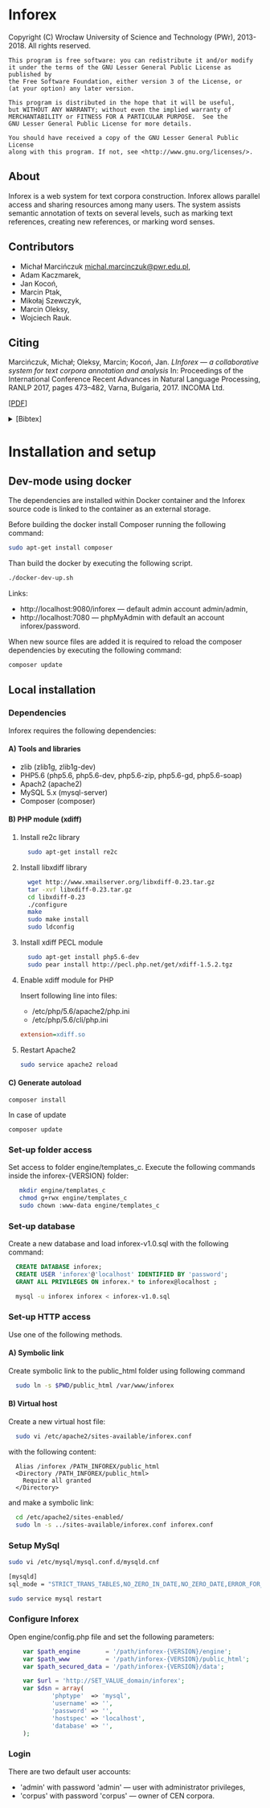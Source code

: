 Inforex
=======

Copyright (C) Wrocław University of Science and Technology (PWr), 2013-2018. 
All rights reserved.

    This program is free software: you can redistribute it and/or modify
    it under the terms of the GNU Lesser General Public License as published by
    the Free Software Foundation, either version 3 of the License, or
    (at your option) any later version.
    
    This program is distributed in the hope that it will be useful,
    but WITHOUT ANY WARRANTY; without even the implied warranty of
    MERCHANTABILITY or FITNESS FOR A PARTICULAR PURPOSE.  See the
    GNU Lesser General Public License for more details.
    
    You should have received a copy of the GNU Lesser General Public License
    along with this program. If not, see <http://www.gnu.org/licenses/>.

About
-----

Inforex is a web system for text corpora construction. 
Inforex allows parallel access and sharing resources among many users. 
The system assists semantic annotation of texts on several levels, 
such as marking text references, creating new references, or marking word senses.

Contributors
------------
* Michał Marcińczuk <michal.marcinczuk@pwr.edu.pl>,
* Adam Kaczmarek,
* Jan Kocoń,
* Marcin Ptak,
* Mikołaj Szewczyk,
* Marcin Oleksy,
* Wojciech Rauk.


Citing
------


Marcińczuk, Michał; Oleksy, Marcin; Kocoń, Jan.
_LInforex — a collaborative system for text corpora annotation and analysis_
In: Proceedings of the International Conference Recent Advances in Natural Language Processing, RANLP 2017, 
pages 473–482, Varna, Bulgaria, 2017. INCOMA Ltd. 

\[[PDF](https://www.researchgate.net/publication/321580606_Inforex-a_Collaborative_System_for_Text_Corpora_Annotation_and_Analysis)\]

<details><summary>[Bibtex]</summary>
<p>

```
@InProceedings{R17-1063,
  author = 	"Marci{\'{n}}czuk, Micha{\l}
		and Oleksy, Marcin
		and Koco{\'{n}}, Jan",
  title = 	"Inforex --- a collaborative system for text corpora annotation and analysis",
  booktitle = 	"Proceedings of the International Conference Recent Advances in Natural Language Processing, RANLP 2017",
  year = 	"2017",
  publisher = 	"INCOMA Ltd.",
  pages = 	"473--482",
  location = 	"Varna, Bulgaria",
  doi = 	"10.26615/978-954-452-049-6_063",
  url = 	"https://doi.org/10.26615/978-954-452-049-6_063"
}
```   
</p>
</details>

Installation and setup
======================

Dev-mode using docker
---------------------

The dependencies are installed within Docker container 
and the Inforex source code is linked to the container as an external storage. 

Before building the docker install Composer running the following command:

```bash
sudo apt-get install composer
```
Than build the docker by executing the following script. 

```bash
./docker-dev-up.sh
```

Links:
* http://localhost:9080/inforex — default admin account admin/admin,
* http://localhost:7080 — phpMyAdmin with default an account inforex/password.   

When new source files are added it is required to reload the composer dependencies 
by executing the following command:

```bash
composer update
```

Local installation
------------------

### Dependencies

Inforex requires the following dependencies:

#### A) Tools and libraries

* zlib      (zlib1g, zlib1g-dev)
* PHP5.6    (php5.6, php5.6-dev, php5.6-zip, php5.6-gd, php5.6-soap) 
* Apach2    (apache2) 
* MySQL 5.x (mysql-server) 
* Composer  (composer)
 
#### B) PHP module (xdiff)

  
   1. Install re2c library

      ```bash
        sudo apt-get install re2c
      ```
        
   2. Install libxdiff library 

      ```bash
        wget http://www.xmailserver.org/libxdiff-0.23.tar.gz
        tar -xvf libxdiff-0.23.tar.gz
        cd libxdiff-0.23
        ./configure
        make
        sudo make install
        sudo ldconfig
       ```
          
   3. Install xdiff PECL module

      ```bash
        sudo apt-get install php5.6-dev
        sudo pear install http://pecl.php.net/get/xdiff-1.5.2.tgz
      ```

   4. Enable xdiff module for PHP
     
      Insert following line into files:
      * /etc/php/5.6/apache2/php.ini
      * /etc/php/5.6/cli/php.ini
      
      ```ini
      extension=xdiff.so
      ```
         
   5. Restart Apache2

        ```bash
        sudo service apache2 reload
        ```

#### C) Generate autoload


```composer install```

In case of update

```composer update```



### Set-up folder access

     
Set access to folder engine/templates_c. Execute the following commands
inside the inforex-{VERSION} folder:

```bash
   mkdir engine/templates_c
   chmod g+rwx engine/templates_c
   sudo chown :www-data engine/templates_c
```


### Set-up database


Create a new database and load inforex-v1.0.sql with the following command:

```sql
  CREATE DATABASE inforex;
  CREATE USER 'inforex'@'localhost' IDENTIFIED BY 'password';
  GRANT ALL PRIVILEGES ON inforex.* to inforex@localhost ;
```

```bash
  mysql -u inforex inforex < inforex-v1.0.sql
```

### Set-up HTTP access


Use one of the following methods.

#### A) Symbolic link

Create symbolic link to the public_html folder using following command

```bash
  sudo ln -s $PWD/public_html /var/www/inforex  
```

#### B) Virtual host

Create a new virtual host file:

```bash
  sudo vi /etc/apache2/sites-available/inforex.conf
```

with the following content:

```
  Alias /inforex /PATH_INFOREX/public_html
  <Directory /PATH_INFOREX/public_html>
    Require all granted
  </Directory>
```

and make a symbolic link:

```bash
  cd /etc/apache2/sites-enabled/
  sudo ln -s ../sites-available/inforex.conf inforex.conf
``` 

### Setup MySql

```bash
sudo vi /etc/mysql/mysql.conf.d/mysqld.cnf
```

```bash
[mysqld]  
sql_mode = "STRICT_TRANS_TABLES,NO_ZERO_IN_DATE,NO_ZERO_DATE,ERROR_FOR_DIVISION_BY_ZERO,NO_AUTO_CREATE_USER,NO_ENGINE_SUBSTITUTION"
```

```bash
sudo service mysql restart
```

### Configure Inforex


Open engine/config.php file and set the following parameters:

```php
    var $path_engine       = '/path/inforex-{VERSION}/engine';
    var $path_www          = '/path/inforex-{VERSION}/public_html'; 
    var $path_secured_data = '/path/inforex-{VERSION}/data';

    var $url = 'http://SET_VALUE_domain/inforex';
    var $dsn = array(
            'phptype'  => 'mysql',
            'username' => '',
            'password' => '',
            'hostspec' => 'localhost',
            'database' => '',
    );
```   

### Login


There are two default user accounts:
* 'admin' with password 'admin' — user with administrator privileges,
* 'corpus' with password 'corpus' — owner of CEN corpora.
   
